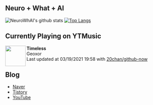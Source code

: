 ## Neuro + What + AI

![NeuroWhAI's github stats](https://github-readme-stats.vercel.app/api?username=neurowhai&count_private=true&show_icons=true)
[![Top Langs](https://github-readme-stats.vercel.app/api/top-langs/?username=neurowhai&layout=compact)](https://github.com/anuraghazra/github-readme-stats)

## Currently Playing on YTMusic

[<img align="left" height="65" src="https://lh3.googleusercontent.com/voBYftLdPvNEauQIHdBDN1FG-oRzNJcNLiYP4zGzVJcL7PxroEDqqs7-N3u9HcS7ec8d_t_8uH2KgIxf">](https://music.youtube.com/watch?v=QXTPSRiWOOs)

**Timeless**  
Geoxor  
Last updated at 03/19/2021 19:58 with [20chan/github-now](https://github.com/20chan/github-now)

## Blog

- [Naver](http://blog.naver.com/neurowhai)
- [Tistory](http://neurowhai.tistory.com/)
- [YouTube](https://www.youtube.com/channel/UCB_v1xU6laBHOeH6z4L-Mtw)
